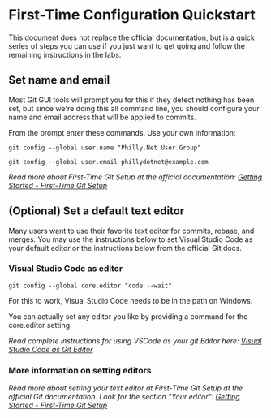 # First-Time Configuration Quickstart

This document does not replace the official documentation, but is a quick series of steps you can use if you just want to get going and follow the remaining instructions in the labs.

## Set name and email
Most Git GUI tools will prompt you for this if they detect nothing has been set, but since we're doing this all command line, you should configure your name and email address that will be applied to commits.

From the prompt enter these commands.  Use your own information:

`git config --global user.name "Philly.Net User Group"`

`git config --global user.email phillydotnet@example.com`

*Read more about First-Time Git Setup at the official documentation: [Getting Started - First-Time Git Setup](https://git-scm.com/book/en/v2/Getting-Started-First-Time-Git-Setup)*

## (Optional) Set a default text editor

Many users want to use their favorite text editor for commits, rebase, and merges.  You may use the instructions below to set Visual Studio Code as your default editor or the instructions below from the official Git docs.

### Visual Studio Code as editor
`git config --global core.editor "code --wait"`

For this to work, Visual Studio Code needs to be in the path on Windows.

You can actually set any editor you like by providing a command for the core.editor setting.

*Read complete instructions for using VSCode as your git Editor here: [Visual Studio Code as Git Editor](https://code.visualstudio.com/docs/editor/versioncontrol#_vs-code-as-git-editor)*

### More information on setting editors

*Read more about setting your text editor at First-Time Git Setup at the official Git documentation.  Look for the section "Your editor": [Getting Started - First-Time Git Setup](https://git-scm.com/book/en/v2/Getting-Started-First-Time-Git-Setup)*

